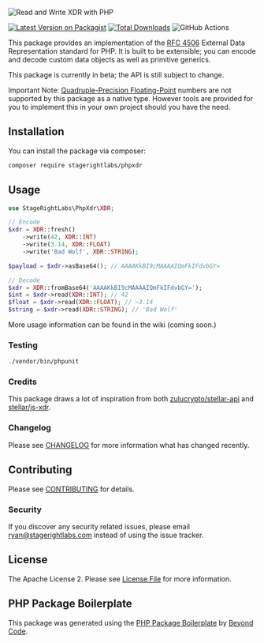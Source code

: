 ![Read and Write XDR with PHP](https://banners.beyondco.de/PHPXDR.png?theme=light&packageManager=composer+require&packageName=stagerightlabs%2Fphpxdr&pattern=wiggle&style=style_1&description=Read+and+write+XDR+with+PHP&md=1&showWatermark=1&fontSize=100px&images=beaker)

[![Latest Version on Packagist](https://img.shields.io/packagist/v/stagerightlabs/phpxdr.svg?style=flat-square)](https://packagist.org/packages/stagerightlabs/phpxdr)
[![Total Downloads](https://img.shields.io/packagist/dt/stagerightlabs/phpxdr.svg?style=flat-square)](https://packagist.org/packages/stagerightlabs/phpxdr)
![GitHub Actions](https://github.com/stagerightlabs/phpxdr/actions/workflows/main.yml/badge.svg)

This package provides an implementation of the [RFC 4506](https://datatracker.ietf.org/doc/html/rfc4506.html) External Data Representation standard for PHP.  It is built to be extensible; you can encode and decode custom data objects as well as primitive generics.

This package is currently in beta; the API is still subject to change.

Important Note: [Quadruple-Precision Floating-Point](https://datatracker.ietf.org/doc/html/rfc4506.html#section-4.8) numbers are not supported by this package as a native type. However tools are provided for you to implement this in your own project should you have the need.

## Installation

You can install the package via composer:

```bash
composer require stagerightlabs/phpxdr
```

## Usage

```php
use StageRightLabs\PhpXdr\XDR;

// Encode
$xdr = XDR::fresh()
    ->write(42, XDR::INT)
    ->write(3.14, XDR::FLOAT)
    ->write('Bad Wolf', XDR::STRING);

$payload = $xdr->asBase64(); // AAAAKkBI9cMAAAAIQmFkIFdvbGY=

// Decode
$xdr = XDR::fromBase64('AAAAKkBI9cMAAAAIQmFkIFdvbGY=');
$int = $xdr->read(XDR::INT); // 42
$float = $xdr->read(XDR::FLOAT); // ~3.14
$string = $xdr->read(XDR::STRING); // 'Bad Wolf'
```

More usage information can be found in the wiki (coming soon.)

### Testing

```bash
./vendor/bin/phpunit
```

### Credits

This package draws a lot of inspiration from both [zulucrypto/stellar-api](https://github.com/zulucrypto/stellar-api) and [stellar/js-xdr](https://github.com/stellar/js-xdr).

### Changelog

Please see [CHANGELOG](CHANGELOG.md) for more information what has changed recently.

## Contributing

Please see [CONTRIBUTING](CONTRIBUTING.md) for details.

### Security

If you discover any security related issues, please email ryan@stagerightlabs.com instead of using the issue tracker.

## License

The Apache License 2. Please see [License File](LICENSE.md) for more information.

## PHP Package Boilerplate

This package was generated using the [PHP Package Boilerplate](https://laravelpackageboilerplate.com) by [Beyond Code](http://beyondco.de/).
